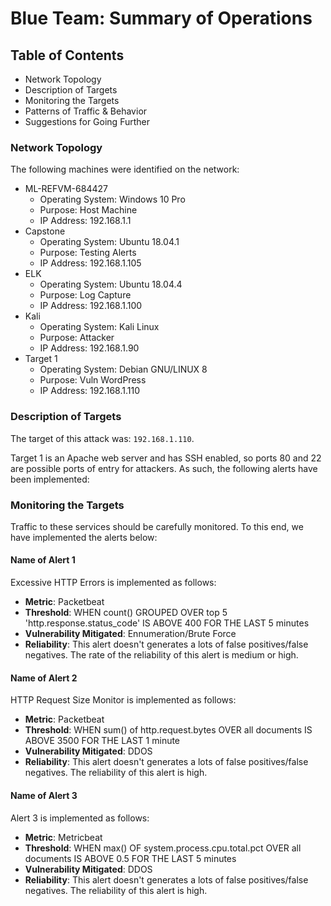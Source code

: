 # Blue Team: Summary of Operations

## Table of Contents
- Network Topology
- Description of Targets
- Monitoring the Targets
- Patterns of Traffic & Behavior
- Suggestions for Going Further

### Network Topology

The following machines were identified on the network:
- ML-REFVM-684427
  - Operating System: Windows 10 Pro
  - Purpose: Host Machine
  - IP Address: 192.168.1.1
- Capstone
  - Operating System: Ubuntu 18.04.1
  - Purpose: Testing Alerts
  - IP Address: 192.168.1.105
- ELK
  - Operating System: Ubuntu 18.04.4
  - Purpose: Log Capture
  - IP Address: 192.168.1.100
- Kali
  - Operating System: Kali Linux
  - Purpose: Attacker
  - IP Address: 192.168.1.90
- Target 1
  - Operating System: Debian GNU/LINUX 8
  - Purpose: Vuln WordPress
  - IP Address: 192.168.1.110

### Description of Targets

The target of this attack was: `192.168.1.110`.

Target 1 is an Apache web server and has SSH enabled, so ports 80 and 22 are possible ports of entry for attackers. As such, the following alerts have been implemented:

### Monitoring the Targets

Traffic to these services should be carefully monitored. To this end, we have implemented the alerts below:

#### Name of Alert 1
Excessive HTTP Errors is implemented as follows:
  - **Metric**: Packetbeat
  - **Threshold**: WHEN count() GROUPED OVER top 5 'http.response.status_code' IS ABOVE 400 FOR THE LAST 5 minutes
  - **Vulnerability Mitigated**: Ennumeration/Brute Force
  - **Reliability**: This alert doesn't generates a lots of false positives/false negatives. The rate of the reliability of this alert is medium or high.

#### Name of Alert 2
HTTP Request Size Monitor is implemented as follows:
  - **Metric**: Packetbeat
  - **Threshold**: WHEN sum() of http.request.bytes OVER all documents IS ABOVE 3500 FOR THE LAST 1 minute
  - **Vulnerability Mitigated**: DDOS
  - **Reliability**: This alert doesn't generates a lots of false positives/false negatives. The reliability of this alert is high.

#### Name of Alert 3
Alert 3 is implemented as follows:
  - **Metric**: Metricbeat
  - **Threshold**: WHEN max() OF system.process.cpu.total.pct OVER all documents IS ABOVE 0.5 FOR THE LAST 5 minutes
  - **Vulnerability Mitigated**: DDOS
  - **Reliability**: This alert doesn't generates a lots of false positives/false negatives. The reliability of this alert is high.
